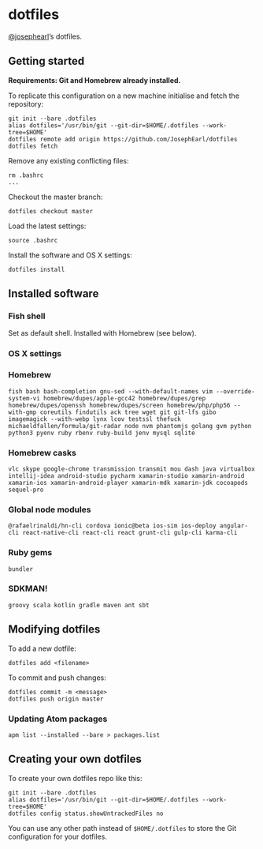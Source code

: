 # dotfiles

[@josephearl](https://twitter.com/josephearl)’s dotfiles.

## Getting started

**Requirements: Git and Homebrew already installed.**

To replicate this configuration on a new machine initialise and fetch the repository:

    git init --bare .dotfiles
    alias dotfiles='/usr/bin/git --git-dir=$HOME/.dotfiles --work-tree=$HOME'
    dotfiles remote add origin https://github.com/JosephEarl/dotfiles
    dotfiles fetch

Remove any existing conflicting files:

    rm .bashrc
    ...

Checkout the master branch:

    dotfiles checkout master

Load the latest settings:

    source .bashrc

Install the software and OS X settings:

    dotfiles install

## Installed software

### Fish shell

Set as default shell. Installed with Homebrew (see below).

### OS X settings

### Homebrew

`fish
bash
bash-completion
gnu-sed --with-default-names
vim --override-system-vi
homebrew/dupes/apple-gcc42
homebrew/dupes/grep
homebrew/dupes/openssh
homebrew/dupes/screen
homebrew/php/php56 --with-gmp
coreutils
findutils
ack
tree
wget
git
git-lfs
gibo
imagemagick --with-webp
lynx
lcov
testssl
thefuck
michaeldfallen/formula/git-radar
node
nvm
phantomjs
golang
gvm
python
python3
pyenv
ruby
rbenv
ruby-build
jenv
mysql
sqlite`

### Homebrew casks

`vlc
skype
google-chrome
transmission
transmit
mou
dash
java
virtualbox
intellij-idea
android-studio
pycharm
xamarin-studio
xamarin-android
xamarin-ios
xamarin-android-player
xamarin-mdk
xamarin-jdk
cocoapods
sequel-pro`

### Global node modules

`@rafaelrinaldi/hn-cli
cordova
ionic@beta
ios-sim
ios-deploy
angular-cli
react-native-cli
react-cli
react
grunt-cli
gulp-cli
karma-cli`

### Ruby gems

`bundler`

### SDKMAN!

`groovy
scala
kotlin
gradle
maven
ant
sbt`

## Modifying dotfiles

To add a new dotfile:

    dotfiles add <filename>

To commit and push changes:

    dotfiles commit -m <message>
    dotfiles push origin master

### Updating Atom packages

    apm list --installed --bare > packages.list

## Creating your own dotfiles

To create your own dotfiles repo like this:

    git init --bare .dotfiles
    alias dotfiles='/usr/bin/git --git-dir=$HOME/.dotfiles --work-tree=$HOME'
    dotfiles config status.showUntrackedFiles no

You can use any other path instead of `$HOME/.dotfiles` to store the Git configuration for your dotfiles.
